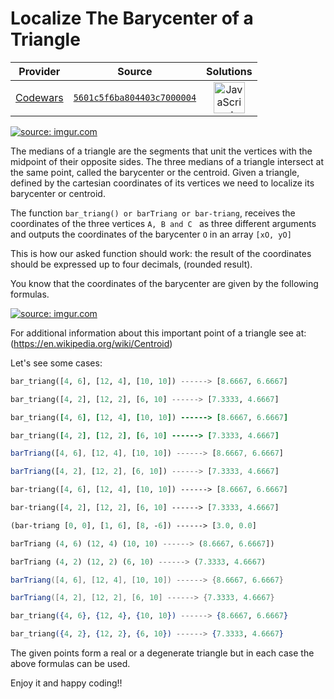 [_metadata_:generated]: - "true"

# Localize The Barycenter of a Triangle

<!-- INFO TABLE BEGIN -->

| Provider                                        | Source                                                                               | Solutions                                                                                                                                                    |
| :---------------------------------------------: | :----------------------------------------------------------------------------------: | :----------------------------------------------------------------------------------------------------------------------------------------------------------: |
| [Codewars](../../../docs/providers/Codewars.md) | [`5601c5f6ba804403c7000004`](https://www.codewars.com/kata/5601c5f6ba804403c7000004) | [<img src="https://res.cloudinary.com/rascaltwo/image/upload/v1631924076/javascript_ehszr7.svg" alt="JavaScript" title="JavaScript" width="50" />](solve.js) |

<!-- INFO TABLE END -->

<a href="http://imgur.com/hpDQY8o"><img src="http://i.imgur.com/hpDQY8o.png?1" title="source: imgur.com" /></a>

The medians of a triangle are the segments that unit the vertices with the midpoint of their opposite sides.
The three medians of a triangle intersect at the same point, called the barycenter or the centroid.
Given a triangle, defined by the cartesian coordinates of its vertices we need to localize its barycenter or centroid.

The function ```bar_triang() or barTriang or bar-triang```, receives the coordinates of the three vertices ```A, B and C ``` as three different arguments and outputs the coordinates of the barycenter ```O``` in an array ```[xO, yO]```

This is how our asked function should work:
the result of the coordinates should be expressed up to four decimals, (rounded result).

You know that the coordinates of the barycenter are given by the following formulas.

<a href="http://imgur.com/B0tjxUG"><img src="http://i.imgur.com/B0tjxUG.jpg?1" title="source: imgur.com" /></a>

For additional information about this important point of a triangle see at: (https://en.wikipedia.org/wiki/Centroid)

Let's see some cases:
```python
bar_triang([4, 6], [12, 4], [10, 10]) ------> [8.6667, 6.6667]

bar_triang([4, 2], [12, 2], [6, 10] ------> [7.3333, 4.6667]
```
```ruby
bar_triang([4, 6], [12, 4], [10, 10]) ------> [8.6667, 6.6667]

bar_triang([4, 2], [12, 2], [6, 10] ------> [7.3333, 4.6667]
```
```javascript
barTriang([4, 6], [12, 4], [10, 10]) ------> [8.6667, 6.6667]

barTriang([4, 2], [12, 2], [6, 10]) ------> [7.3333, 4.6667]
```
```clojure
bar-triang([4, 6], [12, 4], [10, 10]) ------> [8.6667, 6.6667]

bar-triang([4, 2], [12, 2], [6, 10] ------> [7.3333, 4.6667]

(bar-triang [0, 0], [1, 6], [8, -6]) ------> [3.0, 0.0]
```
```haskell
barTriang (4, 6) (12, 4) (10, 10) ------> (8.6667, 6.6667])

barTriang (4, 2) (12, 2) (6, 10) ------> (7.3333, 4.6667)
```
```java
barTriang([4, 6], [12, 4], [10, 10]) ------> {8.6667, 6.6667}

barTriang([4, 2], [12, 2], [6, 10] ------> {7.3333, 4.6667}
```
```elixir
bar_triang({4, 6}, {12, 4}, {10, 10}) ------> {8.6667, 6.6667}

bar_triang({4, 2}, {12, 2}, {6, 10}) ------> {7.3333, 4.6667}
```
The given points form a real or a degenerate triangle but in each case the above formulas can be used.

Enjoy it and happy coding!!


